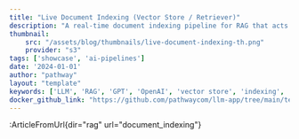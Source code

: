 ```yaml
---
title: "Live Document Indexing (Vector Store / Retriever)"
description: "A real-time document indexing pipeline for RAG that acts as a vector store service. It performs live indexing on your documents (PDF, DOCX,...) from a connected data source (files, Google Drive, Sharepoint,...). It can be used with any frontend, or integrated as a retriever backend for a Langchain or Llamaindex application."
thumbnail: 
    src: "/assets/blog/thumbnails/live-document-indexing-th.png"
    provider: "s3"
tags: ['showcase', 'ai-pipelines']
date: '2024-01-01'
author: "pathway"
layout: "template"
keywords: ['LLM', 'RAG', 'GPT', 'OpenAI', 'vector store', 'indexing', 'SharePoint', 'Google Drive', 'Gdrive', 'docker', 'yaml']
docker_github_link: "https://github.com/pathwaycom/llm-app/tree/main/templates/document_indexing"
---
```


:ArticleFromUrl{dir="rag" url="document_indexing"}
